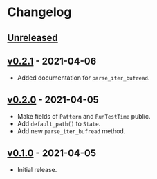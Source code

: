 # Changelog

## [Unreleased]

## [v0.2.1] - 2021-04-06

* Added documentation for `parse_iter_bufread`.

## [v0.2.0] - 2021-04-05

* Make fields of `Pattern` and `RunTestTime` public.
* Add `default_path()` to `State`.
* Add new `parse_iter_bufread` method.

## [v0.1.0] - 2021-04-05

* Initial release.

[Unreleased]: https://github.com/adamgreig/svf/compare/v0.2.1...HEAD
[v0.2.1]: https://github.com/adamgreig/svf/compare/v0.2.0...v0.2.1
[v0.2.0]: https://github.com/adamgreig/svf/compare/v0.1.0...v0.2.0
[v0.1.0]: https://github.com/adamgreig/svf/tree/v0.1.0
